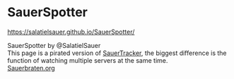 # SauerSpotter
https://salatielsauer.github.io/SauerSpotter/ <br>

SauerSpotter by @SalatielSauer <br>
This page is a pirated version of [SauerTracker](https://sauertracker.net), the biggest difference is the function of watching multiple servers at the same time. <br>
[Sauerbraten.org](http://sauerbraten.org)
